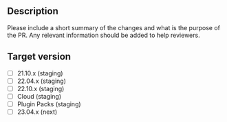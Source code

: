 ## Description

Please include a short summary of the changes and what is the purpose of the PR. Any relevant information should be added to help reviewers.

## Target version

- [ ] 21.10.x (staging)
- [ ] 22.04.x (staging)
- [ ] 22.10.x (staging)
- [ ] Cloud (staging)
- [ ] Plugin Packs (staging)
- [ ] 23.04.x (next)

